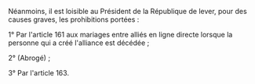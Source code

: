 Néanmoins, il est loisible au Président de la République de lever, pour des causes graves, les prohibitions portées : 


1° Par l'article 161 aux mariages entre alliés en ligne directe lorsque la personne qui a créé l'alliance est décédée ; 


2° (Abrogé) ; 


3° Par l'article 163.

